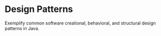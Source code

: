 # Design Patterns
Exemplify common software creational, behavioral, and structural design patterns in Java.